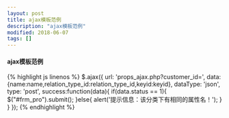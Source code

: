 ```yaml
---
layout: post
title: ajax模板范例
description: "ajax模板范例"
modified: 2018-06-07
tags: []
---
```


#### ajax模板范例

{% highlight js linenos %}
$.ajax({
   url: 'props_ajax.php?customer_id=<?php echo $customer_id_en;?>',
   data:{name:name,relation_type_id:relation_type_id,keyid:keyid},
   dataType: 'json',
   type: 'post',
   success:function(data){
       if(data.status == 1){
           $("#frm_pro").submit();
       }else{
           alert('提示信息：该分类下有相同的属性名！');
       }
   }
});
{% endhighlight %}